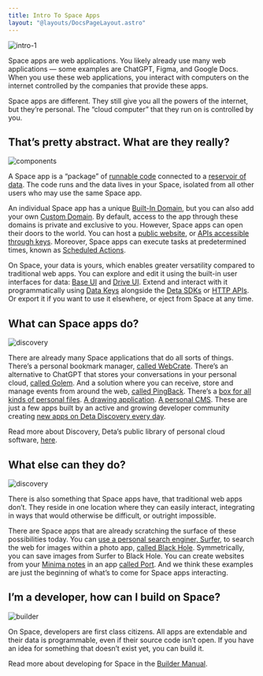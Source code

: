 ```yaml
---
title: Intro To Space Apps
layout: "@layouts/DocsPageLayout.astro"
---
```


![intro-1](/docs_assets/use/space-apps-headline.png)

Space apps are web applications. You likely already use many web applications — some examples are ChatGPT, Figma, and Google Docs. When you use these web applications, you interact with computers on the internet controlled by the companies that provide these apps.

Space apps are different. They still give you all the powers of the internet, but they’re personal. The “cloud computer” that they run on is controlled by you.

## That’s pretty abstract. What are they really?

![components](/docs_assets/build/intro-components.png)

A Space app is a “package” of [runnable code](/docs/en/build/fundamentals/the-space-runtime/about) connected to a [reservoir of data](/docs/en/use/your-data/collections). The code runs and the data lives in your Space, isolated from all other users who may use the same Space app.

An individual Space app has a unique [Built-In Domain](/docs/en/use/space-apps/domains#built-in-domains), but you can also add your own [Custom Domain](/docs/en/use/space-apps/domains#custom-domains). By default, access to the app through these domains is private and exclusive to you. However, Space apps can open their doors to the world. You can host a [public website](/docs/en/build/guides/public-site), or [APIs accessible through keys](/docs/en/use/space-apps/using-apps#api-keys). Moreover, Space apps can execute tasks at predetermined times, known as [Scheduled Actions](/docs/en/use/space-apps/actions).

On Space, your data is yours, which enables greater versatility compared to traditional web apps. You can explore and edit it using the built-in user interfaces for data: [Base UI](/docs/en/use/your-data/guis#base-ui) and [Drive UI](/docs/en/use/your-data/guis#drive-ui). Extend and interact with it programmatically using [Data Keys](/docs/en/use/your-data/collections#data-keys) alongside the [Deta SDKs](/docs/en/build/reference/sdk/about) or [HTTP APIs](/docs/en/build/reference/http-api/about). Or export it if you want to use it elsewhere, or eject from Space at any time.

## What can Space apps do?

![discovery](/docs_assets/use/discovery-headline.png)

There are already many Space applications that do all sorts of things. There’s a personal bookmark manager, [called WebCrate](https://deta.space/discovery/@maxs1/webcrate). There’s an alternative to ChatGPT that stores your conversations in your personal cloud, [called Golem](https://deta.space/discovery/@henrycunh/golem). And a solution where you can receive, store and manage events from around the web, [called PingBack](https://deta.space/discovery/@maximilianheidenreich/pingback). There’s a [box for all kinds of personal files](https://deta.space/discovery/@gyrooo/filebox). [A drawing application](https://deta.space/discovery/@deta/method-draw). [A personal CMS](https://deta.space/discovery/@sampoder/berowra-coy). These are just a few apps built by an active and growing developer community creating [new apps on Deta Discovery every day](https://deta.space/discovery).

Read more about Discovery, Deta’s public library of personal cloud software, [here](/docs/en/use/space-apps/discovery).

## What else can they do?

![discovery](/docs_assets/use/interop-headline.png)

There is also something that Space apps have, that traditional web apps don’t. They reside in one location where they can easily interact, integrating in ways that would otherwise be difficult, or outright impossible.

There are Space apps that are already scratching the surface of these possibilities today. You can [use a personal search enginer, Surfer](https://deta.space/discovery/@sofa/surfer-uwm), to search the web for images within a photo app, [called Black Hole](https://deta.space/discovery/@mikhailsdv/black_hole-3kf). Symmetrically, you can save images from Surfer to Black Hole. You can create websites from your [Minima notes](https://deta.space/discovery/@maxs1/minima) in an app [called Port](https://deta.space/discovery/@maxs1/spaceport). And we think these examples are just the beginning of what’s to come for Space apps interacting.

## I’m a developer, how can I build on Space?

![builder](/docs_assets/build/builder-headline.png)

On Space, developers are first class citizens. All apps are extendable and their data is programmable, even if their source code isn’t open. If you have an idea for something that doesn’t exist yet, you can build it.

Read more about developing for Space in the [Builder Manual](/docs/en/build/intro).